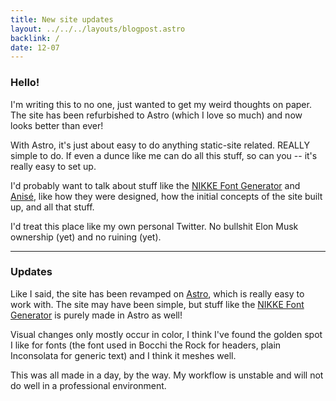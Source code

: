```yaml
---
title: New site updates
layout: ../../../layouts/blogpost.astro
backlink: /
date: 12-07
---
```



### Hello!

I'm writing this to no one, just wanted to get my weird thoughts on paper. The site has been refurbished to Astro (which I love so much) and now looks better than ever!

With Astro, it's just about easy to do anything static-site related. REALLY simple to do. If even a dunce like me can do all this stuff, so can you -- it's really easy to set up.

I'd probably want to talk about stuff like the [NIKKE Font Generator](https://skuqre.github.io/nikke-font-generator) and [Anisé](https://skuqre.github.io/anise), like how they were designed, how the initial concepts of the site built up, and all that stuff.

I'd treat this place like my own personal Twitter. No bullshit Elon Musk ownership (yet) and no ruining (yet).

---

### Updates

Like I said, the site has been revamped on [Astro](https://astro.build), which is really easy to work with. The site may have been simple, but stuff like the [NIKKE Font Generator](https://skuqre.github.io/nikke-font-generator) is purely made in Astro as well!

Visual changes only mostly occur in color, I think I've found the golden spot I like for fonts (the font used in Bocchi the Rock for headers, plain Inconsolata for generic text) and I think it meshes well.

This was all made in a day, by the way. My workflow is unstable and will not do well in a professional environment.